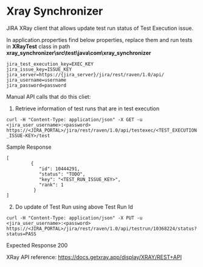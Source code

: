# Xray Synchronizer
JIRA XRay client that allows update test run status of Test Execution issue.

In application.properties find below properties, replace them and run tests in **XRayTest** class in path **xray_synchronizer\src\test\java\com\xray_synchronizer**

```
jira_test_execution_key=EXEC_KEY
jira_issue_key=ISSUE_KEY
jira_server=https://{jira_server}/jira/rest/raven/1.0/api/
jira_username=username
jira_password=password
```

Manual API calls that do this cliet:

1. Retrieve information of test runs that are in test execution

`curl -H "Content-Type: application/json" -X GET -u <jira_user_username>:<password> https://<JIRA_PORTAL>/jira/rest/raven/1.0/api/testexec/<TEST_EXECUTION_ISSUE-KEY>/test`

Sample Response
```
[
         {
            "id": 10444291,
            "status": "TODO",
            "key": "<TEST_RUN_ISSUE_KEY>",
            "rank": 1
          }
]
```

2. Do update of Test Run using above Test Run Id

`curl -H "Content-Type: application/json" -X PUT -u <jira_user_username>:<password> https://<JIRA_PORTAL>/jira/rest/raven/1.0/api/testrun/10368224/status?status=PASS`

Expected Response 200

XRay API reference:
https://docs.getxray.app/display/XRAY/REST+API
